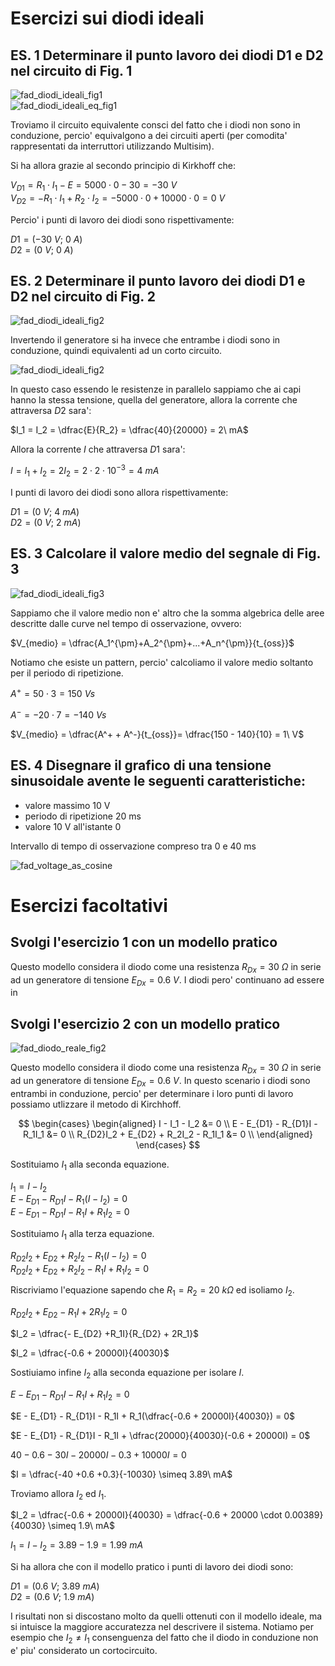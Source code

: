 # Esercizi sui diodi ideali  

## ES. 1 Determinare il punto lavoro dei diodi D1 e D2 nel circuito di Fig. 1  

![fad_diodi_ideali_fig1](https://user-images.githubusercontent.com/7195133/236326678-6f5e4a0c-a812-4e90-9e7f-616077812b81.jpg)  
![fad_diodi_ideali_eq_fig1](https://user-images.githubusercontent.com/7195133/236333191-a9175a9f-6e27-418e-a1f3-db664294254b.jpg)  

Troviamo il circuito equivalente consci del fatto che i diodi non sono in conduzione, percio' equivalgono a dei circuiti aperti (per comodita' rappresentati da interruttori utilizzando Multisim).  

Si ha allora grazie al secondo principio di Kirkhoff che:  

$V_{D1} = R_1 \cdot I_1 - E = 5000 \cdot 0 -30 = -30\ V$  
$V_{D2} = - R_1 \cdot I_1 + R_2 \cdot I_2 = - 5000 \cdot 0 + 10000 \cdot 0 = 0\ V$  

Percio' i punti di lavoro dei diodi sono rispettivamente:  

$D1 = (-30\ V;\ 0\ A)$  
$D2 = (0\ V;\ 0\ A)$  

## ES. 2 Determinare il punto lavoro dei diodi D1 e D2 nel circuito di Fig. 2  

![fad_diodi_ideali_fig2](https://user-images.githubusercontent.com/7195133/236328008-aed87f49-46f4-45b2-b0de-ca62c7003fbb.jpg)  

Invertendo il generatore si ha invece che entrambe i diodi sono in conduzione, quindi equivalenti ad un corto circuito.  

![fad_diodi_ideali_fig2](https://user-images.githubusercontent.com/7195133/236633569-6204d8d1-d82c-469d-8874-95280a87a558.jpg)

In questo caso essendo le resistenze in parallelo sappiamo che ai capi hanno la stessa tensione, quella del generatore, allora la corrente che attraversa $D2$ sara':  

$I_1 = I_2 = \dfrac{E}{R_2} = \dfrac{40}{20000} = 2\ mA$  

Allora la corrente $I$ che attraversa $D1$ sara':  

$I = I_1 + I_2 = 2I_2 = 2 \cdot 2 \cdot 10^{-3} = 4\ mA$  

I punti di lavoro dei diodi sono allora rispettivamente:  

$D1 = (0\ V;\ 4\ mA)$  
$D2 = (0\ V;\ 2\ mA)$  

## ES. 3 Calcolare il valore medio del segnale di Fig. 3  

![fad_diodi_ideali_fig3](https://user-images.githubusercontent.com/7195133/236328108-4e7c31a2-0993-4fe9-b425-51d1ece662c6.jpg)  

Sappiamo che il valore medio non e' altro che la somma algebrica delle aree descritte dalle curve nel tempo di osservazione, ovvero:  

$V_{medio} = \dfrac{A_1^{\pm}+A_2^{\pm}+...+A_n^{\pm}}{t_{oss}}$  

Notiamo che esiste un pattern, percio' calcoliamo il valore medio soltanto per il periodo di ripetizione.  

$A^+ = 50 \cdot 3 = 150\ Vs$  

$A^- = -20 \cdot 7 = -140\ Vs$  

$V_{medio} = \dfrac{A^+ + A^-}{t_{oss}}= \dfrac{150 - 140}{10} = 1\ V$  

## ES. 4 Disegnare il grafico di una tensione sinusoidale avente le seguenti caratteristiche:  

- valore massimo 10 V
- periodo di ripetizione 20 ms
- valore 10 V all'istante 0

Intervallo di tempo di osservazione compreso tra 0 e 40 ms  

![fad_voltage_as_cosine](https://user-images.githubusercontent.com/7195133/236632116-bb36d26d-626c-48df-9ff1-63936daf4511.jpg)


# Esercizi facoltativi  
## Svolgi l'esercizio 1 con un modello pratico  

Questo modello considera il diodo come una resistenza $R_{Dx} = 30\ \Omega$ in serie ad un generatore di tensione $E_{Dx} = 0.6\ V$. I diodi pero' continuano ad essere in 

## Svolgi l'esercizio 2 con un modello pratico  

![fad_diodo_reale_fig2](https://user-images.githubusercontent.com/7195133/236646337-7b51894a-7316-4289-973b-dc254324b823.jpg)

Questo modello considera il diodo come una resistenza $R_{Dx} = 30\ \Omega$ in serie ad un generatore di tensione $E_{Dx} = 0.6\ V$. In questo scenario i diodi sono entrambi in conduzione, percio' per determinare i loro punti di lavoro possiamo utlizzare il metodo di Kirchhoff.  

$$
\begin{cases}
  \begin{aligned}
    I - I_1 - I_2 &= 0 \\
    E - E_{D1} - R_{D1}I - R_1I_1 &= 0 \\
    R_{D2}I_2 + E_{D2} + R_2I_2 - R_1I_1 &= 0 \\
  \end{aligned}
\end{cases}
$$

Sostituiamo $I_1$ alla seconda equazione.  

$I_1 = I - I_2$  
$E - E_{D1} - R_{D1}I - R_1(I - I_2) = 0$  
$E - E_{D1} - R_{D1}I - R_1I + R_1I_2 = 0$  

Sostituiamo $I_1$ alla terza equazione.  

$R_{D2}I_2 + E_{D2} + R_2I_2 - R_1(I - I_2) = 0$  
$R_{D2}I_2 + E_{D2} + R_2I_2 - R_1I + R_1I_2 = 0$  

Riscriviamo l'equazione sapendo che $R_1 = R_2 = 20\ k\Omega$ ed isoliamo $I_2$.  

$R_{D2}I_2 + E_{D2} - R_1I + 2R_1I_2 = 0$  

$I_2 = \dfrac{- E_{D2} +R_1I}{R_{D2} + 2R_1}$  

$I_2 = \dfrac{-0.6 + 20000I}{40030}$  

Sostiuiamo infine $I_2$ alla seconda equazione per isolare $I$.  

$E - E_{D1} - R_{D1}I - R_1I + R_1I_2 = 0$  

$E - E_{D1} - R_{D1}I - R_1I + R_1(\dfrac{-0.6 + 20000I}{40030}) = 0$  

$E - E_{D1} - R_{D1}I - R_1I + \dfrac{20000}{40030}(-0.6 + 20000I) = 0$  

$40 - 0.6 - 30I - 20000I -0.3 + 10000I = 0$  

$I = \dfrac{-40 +0.6 +0.3}{-10030} \simeq 3.89\ mA$  

Troviamo allora $I_2$ ed $I_1$.  

$I_2 = \dfrac{-0.6 + 20000I}{40030} = \dfrac{-0.6 + 20000 \cdot 0.00389}{40030} \simeq 1.9\ mA$  

$I_1 = I - I_2 = 3.89 - 1.9 = 1.99\ mA$  

Si ha allora che con il modello pratico i punti di lavoro dei diodi sono:  

$D1 = (0.6\ V;\ 3.89\ mA)$  
$D2 = (0.6\ V;\ 1.9\ mA)$  

I risultati non si discostano molto da quelli ottenuti con il modello ideale, ma si intuisce la maggiore accuratezza nel descrivere il sistema. Notiamo per esempio che $I_2 \ne I_1$ consenguenza del fatto che il diodo in conduzione non e' piu' considerato un cortocircuito.  
